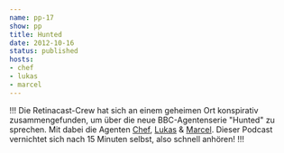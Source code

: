 ```yaml
---
name: pp-17
show: pp
title: Hunted
date: 2012-10-16
status: published
hosts:
- chef
- lukas
- marcel
---
```

!!!
Die Retinacast-Crew hat sich an einem geheimen Ort konspirativ zusammengefunden, um über die neue BBC-Agentenserie "Hunted" zu sprechen. Mit dabei die Agenten [Chef](https://twitter.com/grischder), [Lukas](https://twitter.com/blubser) & [Marcel](https://twitter.com/xartas). Dieser Podcast vernichtet sich nach 15 Minuten selbst, also schnell anhören!
!!!

